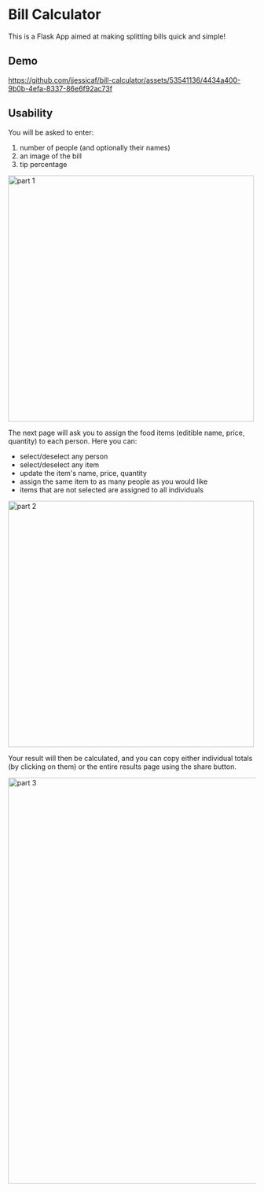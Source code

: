 # Bill Calculator 

This is a Flask App aimed at making splitting bills quick and simple! 

## Demo 

https://github.com/jjessicaf/bill-calculator/assets/53541136/4434a400-9b0b-4efa-8337-86e6f92ac73f


## Usability
You will be asked to enter:
1) number of people (and optionally their names)
2) an image of the bill
3) tip percentage

<img width="500" alt="part 1" src="https://github.com/jjessicaf/bill-calculator/assets/53541136/56c62aed-71bb-4ccd-8248-2d8260e68a0c">


The next page will ask you to assign the food items (editible name, price, quantity) to each person. Here you can: 
* select/deselect any person
* select/deselect any item
* update the item's name, price, quantity
* assign the same item to as many people as you would like
* items that are not selected are assigned to all individuals

<img width="500" alt="part 2" src="https://github.com/jjessicaf/bill-calculator/assets/53541136/021b795b-fd85-4bbc-84b6-ce1cfb5593b9">


Your result will then be calculated, and you can copy either individual totals (by clicking on them) or the entire results page using the share button. 

<img width="825" alt="part 3" src="https://github.com/jjessicaf/bill-calculator/assets/53541136/b004d1da-91bd-46a6-b4fc-c9c61dc0ce87">
